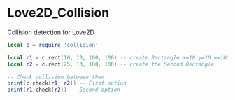 # Love2D_Collision
Collision detection for Love2D

```lua
local c = require 'collision'

local r1 = c.rect(10, 10, 100, 100) -- create Rectangle x=10 y=10 w=100 h=100
local r2 = c.rect(25, 13, 100, 100) -- create the Second Rectangle

-- Check collision between them
print(c.check(r1, r2)) -- First option
print(r1:check(r2)) -- Second option
```
